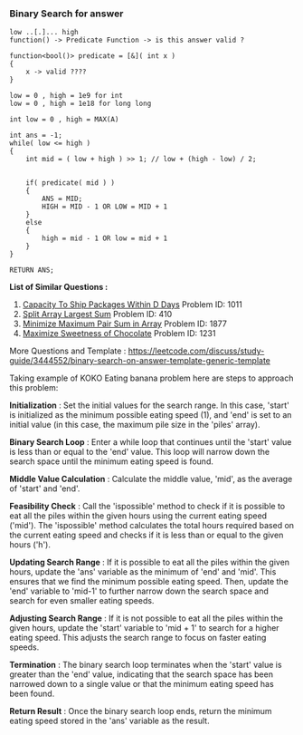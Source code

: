 
### Binary Search for answer

```
low ..[.]... high
function() -> Predicate Function -> is this answer valid ?

function<bool()> predicate = [&]( int x )
{
	x -> valid ????
}

low = 0 , high = 1e9 for int
low = 0 , high = 1e18 for long long 

int low = 0 , high = MAX(A)

int ans = -1;
while( low <= high )
{
	int mid = ( low + high ) >> 1; // low + (high - low) / 2;


	if( predicate( mid ) )
	{
		ANS = MID;
		HIGH = MID - 1 OR LOW = MID + 1
	}
	else
	{
		high = mid - 1 OR low = mid + 1
	}
}

RETURN ANS;
```

**List of Similar Questions :**

1. [Capacity To Ship Packages Within D Days](https://leetcode.com/problems/capacity-to-ship-packages-within-d-days/) Problem ID: 1011
2. [Split Array Largest Sum](https://leetcode.com/problems/split-array-largest-sum/) Problem ID: 410
3. [Minimize Maximum Pair Sum in Array](https://leetcode.com/problems/minimize-maximum-pair-sum-in-array/) Problem ID: 1877
4. [Maximize Sweetness of Chocolate](https://leetcode.com/problems/divide-chocolate/) Problem ID: 1231


More Questions and Template : https://leetcode.com/discuss/study-guide/3444552/binary-search-on-answer-template-generic-template

Taking example of KOKO Eating banana problem here are steps to approach this problem:

**Initialization** : Set the initial values for the search range. In this case, 'start' is initialized as the minimum possible eating speed (1), and 'end' is set to an initial value (in this case, the maximum pile size in the 'piles' array).

**Binary Search Loop** : Enter a while loop that continues until the 'start' value is less than or equal to the 'end' value. This loop will narrow down the search space until the minimum eating speed is found.

**Middle Value Calculation** : Calculate the middle value, 'mid', as the average of 'start' and 'end'.

**Feasibility Check** : Call the 'ispossible' method to check if it is possible to eat all the piles within the given hours using the current eating speed ('mid'). The 'ispossible' method calculates the total hours required based on the current eating speed and checks if it is less than or equal to the given hours ('h').

**Updating Search Range** : If it is possible to eat all the piles within the given hours, update the 'ans' variable as the minimum of 'end' and 'mid'. This ensures that we find the minimum possible eating speed. Then, update the 'end' variable to 'mid-1' to further narrow down the search space and search for even smaller eating speeds.

**Adjusting Search Range** : If it is not possible to eat all the piles within the given hours, update the 'start' variable to 'mid + 1' to search for a higher eating speed. This adjusts the search range to focus on faster eating speeds.

**Termination** : The binary search loop terminates when the 'start' value is greater than the 'end' value, indicating that the search space has been narrowed down to a single value or that the minimum eating speed has been found.

**Return Result** : Once the binary search loop ends, return the minimum eating speed stored in the 'ans' variable as the result.
